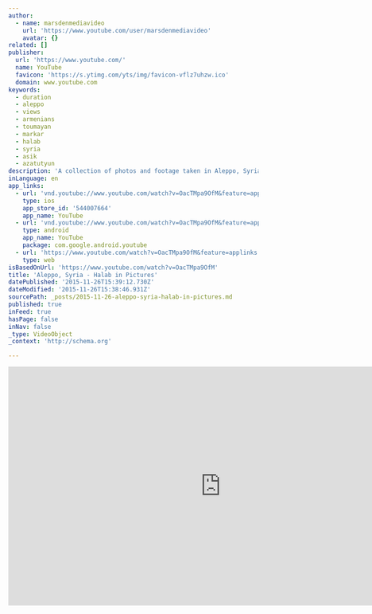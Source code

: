 ```yaml
---
author:
  - name: marsdenmediavideo
    url: 'https://www.youtube.com/user/marsdenmediavideo'
    avatar: {}
related: []
publisher:
  url: 'https://www.youtube.com/'
  name: YouTube
  favicon: 'https://s.ytimg.com/yts/img/favicon-vflz7uhzw.ico'
  domain: www.youtube.com
keywords:
  - duration
  - aleppo
  - views
  - armenians
  - toumayan
  - markar
  - halab
  - syria
  - asik
  - azatutyun
description: 'A collection of photos and footage taken in Aleppo, Syria in November/December 2010. All photography by Graham and Sarah Marsden. Audio recorded during a mass at Forty Martyrs Cathedral, an Armenian Orthodox church in Aleppo. http://en.wikipedia.org/wiki/Forty_Martyrs_Cathedral'
inLanguage: en
app_links:
  - url: 'vnd.youtube://www.youtube.com/watch?v=OacTMpa9OfM&feature=applinks'
    type: ios
    app_store_id: '544007664'
    app_name: YouTube
  - url: 'vnd.youtube://www.youtube.com/watch?v=OacTMpa9OfM&feature=applinks'
    type: android
    app_name: YouTube
    package: com.google.android.youtube
  - url: 'https://www.youtube.com/watch?v=OacTMpa9OfM&feature=applinks'
    type: web
isBasedOnUrl: 'https://www.youtube.com/watch?v=OacTMpa9OfM'
title: 'Aleppo, Syria - Halab in Pictures'
datePublished: '2015-11-26T15:39:12.730Z'
dateModified: '2015-11-26T15:38:46.931Z'
sourcePath: _posts/2015-11-26-aleppo-syria-halab-in-pictures.md
published: true
inFeed: true
hasPage: false
inNav: false
_type: VideoObject
_context: 'http://schema.org'

---
```

<iframe src="https://cdn.embedly.com/widgets/media.html?src=https%3A%2F%2Fwww.youtube.com%2Fembed%2FOacTMpa9OfM%3Ffeature%3Doembed&amp;url=https%3A%2F%2Fwww.youtube.com%2Fwatch%3Fv%3DOacTMpa9OfM&amp;image=https%3A%2F%2Fi.ytimg.com%2Fvi%2FOacTMpa9OfM%2Fhqdefault.jpg&amp;key=b7d04c9b404c499eba89ee7072e1c4f7&amp;type=text%2Fhtml&amp;schema=youtube" width="854" height="480" scrolling="no" frameborder="0" allowfullscreen="allowfullscreen" style=""></iframe>